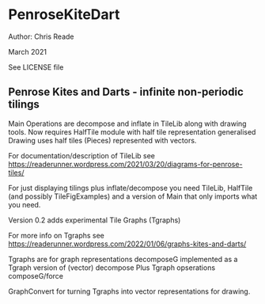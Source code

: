 # PenroseKiteDart

Author: Chris Reade

March 2021

See LICENSE file

## Penrose Kites and Darts - infinite non-periodic tilings

Main Operations are decompose and inflate in TileLib along with drawing tools.
Now requires HalfTile module with half tile representation generalised
Drawing uses half tiles (Pieces) represented with vectors.

For documentation/description of TileLib see 
https://readerunner.wordpress.com/2021/03/20/diagrams-for-penrose-tiles/

For just displaying tilings plus inflate/decompose you need TileLib, HalfTile
(and possibly TileFigExamples)
and a version of Main that only imports what you need.

Version 0.2 adds experimental Tile Graphs (Tgraphs)

For more info on Tgraphs see
https://readerunner.wordpress.com/2022/01/06/graphs-kites-and-darts/

Tgraphs are for graph representations
decomposeG implemented as a Tgraph version of (vector) decompose
Plus Tgraph opserations composeG/force

GraphConvert for turning Tgraphs into vector representations for drawing.

